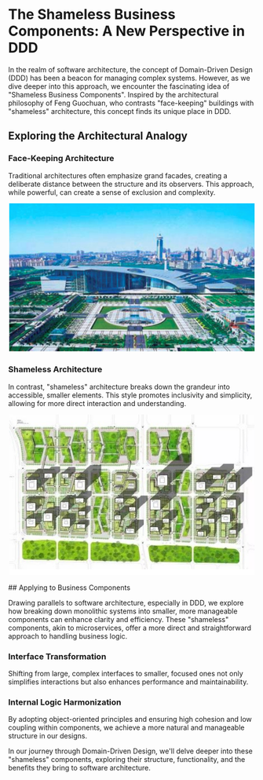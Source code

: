 # The Shameless Business Components: A New Perspective in DDD

In the realm of software architecture, the concept of Domain-Driven Design (DDD) has been a beacon for managing complex systems. However, as we dive deeper into this approach, we encounter the fascinating idea of "Shameless Business Components". Inspired by the architectural philosophy of Feng Guochuan, who contrasts "face-keeping" buildings with "shameless" architecture, this concept finds its unique place in DDD.

## Exploring the Architectural Analogy

### Face-Keeping Architecture
Traditional architectures often emphasize grand facades, creating a deliberate distance between the structure and its observers. This approach, while powerful, can create a sense of exclusion and complexity.
<p align="center">
    <img src="../images/FaceKeepingArchitecture.png" alt="FaceKeepingArchitecture.png" width="500"/>
</p>

### Shameless Architecture
In contrast, "shameless" architecture breaks down the grandeur into accessible, smaller elements. This style promotes inclusivity and simplicity, allowing for more direct interaction and understanding.
<p align="center">
    <img src="../images/ShamelessBusinessComponents.jpg" alt="ShamelessBusinessComponents.jpg" width="500"/>
</p>
## Applying to Business Components

Drawing parallels to software architecture, especially in DDD, we explore how breaking down monolithic systems into smaller, more manageable components can enhance clarity and efficiency. These "shameless" components, akin to microservices, offer a more direct and straightforward approach to handling business logic.

### Interface Transformation
Shifting from large, complex interfaces to smaller, focused ones not only simplifies interactions but also enhances performance and maintainability.

### Internal Logic Harmonization
By adopting object-oriented principles and ensuring high cohesion and low coupling within components, we achieve a more natural and manageable structure in our designs.

In our journey through Domain-Driven Design, we'll delve deeper into these "shameless" components, exploring their structure, functionality, and the benefits they bring to software architecture.
